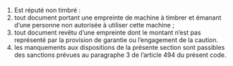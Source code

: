 1) Est réputé non timbré :
1) tout document portant une empreinte de machine à timbrer et émanant
d’une personne non autorisée à utiliser cette machine ;
2) tout document revêtu d’une empreinte dont le montant n’est pas représenté
par la provision de garantie ou l’engagement de la caution.
2)  les  manquements  aux  dispositions  de  la  présente  section  sont  passibles  des
sanctions prévues au paragraphe 3 de l’article 494 du présent code.